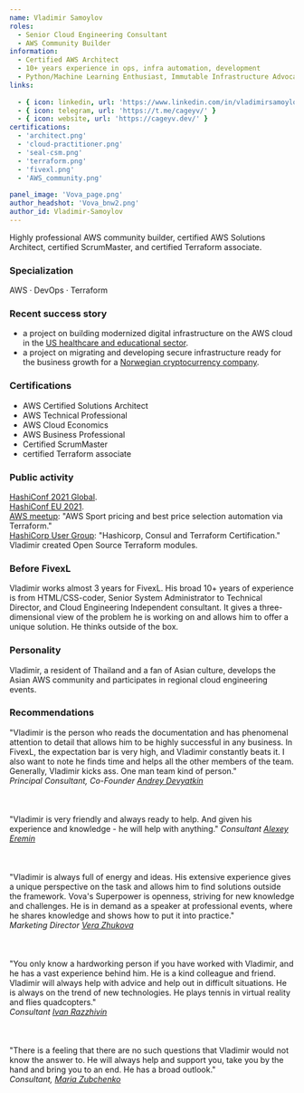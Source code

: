 ```yaml
---
name: Vladimir Samoylov
roles:
  - Senior Cloud Engineering Consultant
  - AWS Community Builder
information:
  - Certified AWS Architect
  - 10+ years experience in ops, infra automation, development
  - Python/Machine Learning Enthusiast, Immutable Infrastructure Advocate
links:
  
  - { icon: linkedin, url: 'https://www.linkedin.com/in/vladimirsamoylov/' }
  - { icon: telegram, url: 'https://t.me/cageyv/' }
  - { icon: website, url: 'https://cageyv.dev/' }
certifications:
  - 'architect.png'
  - 'cloud-practitioner.png'
  - 'seal-csm.png'
  - 'terraform.png'
  - 'fivexl.png'
  - 'AWS_community.png'
  
panel_image: 'Vova_page.png'
author_headshot: 'Vova_bnw2.png'
author_id: Vladimir-Samoylov
---
```

Highly professional AWS community builder, certified AWS Solutions Architect, certified ScrumMaster, and certified Terraform associate.
### Specialization
AWS · DevOps · Terraform
### Recent success story
* a project on building modernized digital
infrastructure on the AWS cloud in the [US healthcare and educational sector](https://fivexl.io/blog/ovrture-case-study/). 
* a project on migrating and developing secure infrastructure ready for the business growth for a [Norwegian cryptocurrency company](https://fivexl.io/blog/firi-case-study/). 
### Certifications
* AWS Certified Solutions Architect
* AWS Technical Professional
* AWS Cloud Economics
* AWS Business Professional
* Certified ScrumMaster
* certified Terraform associate 
### Public activity
[HashiConf 2021 Global](https://youtu.be/hDkAfjCCXRc).  
[HashiConf EU 2021](https://youtu.be/MHlp-sxQONw).  
[AWS meetup](https://youtu.be/7ak4uLIfMh0?t=3356): "AWS Sport pricing and best price selection automation via Terraform."  
[HashiCorp User Group](https://youtu.be/3WQMSQBUBuQ): "Hashicorp, Consul and Terraform Certification."  
Vladimir created Open Source Terraform modules.
### Before FivexL
Vladimir works almost 3 years for FivexL. His broad 10+ years of experience is from HTML/CSS-coder, Senior System Administrator to Technical Director, and Cloud Engineering Independent consultant.
It gives a three-dimensional view of the problem he is working on and allows him to offer a unique solution. He thinks outside of the box.
### Personality
Vladimir, a resident of Thailand and a fan of Asian culture, develops the Asian AWS community and participates in regional cloud engineering events.
### Recommendations
"Vladimir is the person who reads the documentation and has phenomenal attention to detail that allows him to be highly successful in any business. In FivexL, the expectation bar is very high, and Vladimir constantly beats it.
I also want to note he finds time and helps all the other members of the team. Generally, Vladimir kicks ass. One man team kind of person."  
*Principal Consultant, Co-Founder [Andrey Devyatkin](https://www.linkedin.com/in/andreydevyatkin/)*  
</br>  
</br>
"Vladimir is very friendly and always ready to help. And given his experience and knowledge - he will help with anything." 
*Consultant [Alexey Eremin](https://www.linkedin.com/in/alexey-eremin/)*  
</br>  
</br>
"Vladimir is always full of energy and ideas. His extensive experience gives a unique perspective on the task and allows him to find solutions outside the framework.
Vova's Superpower is openness, striving for new knowledge and challenges. He is in demand as a speaker at professional events, where he shares knowledge and shows how to put it into practice."  
*Marketing Director [Vera Zhukova](https://www.linkedin.com/in/zhukovavera/)*  
</br>  
</br>
"You only know a hardworking person if you have worked with Vladimir, and he has a vast experience behind him. He is a kind colleague and friend. Vladimir will always help with advice and help out in difficult situations. He is always on the trend of new technologies. He plays tennis in virtual reality and flies quadcopters."  
*Consultant [Ivan Razzhivin](https://www.linkedin.com/in/ivan-razzhivin-97ab61240/)*    
</br>  
</br>
"There is a feeling that there are no such questions that Vladimir would not know the answer to. He will always help and support you, take you by the hand and bring you to an end. He has a broad outlook."  
*Consultant, [Maria Zubchenko](https://www.linkedin.com/in/mariazubchenko/)* 

